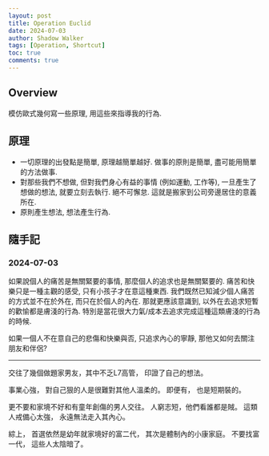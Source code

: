 ```yaml
---
layout: post
title: Operation Euclid
date: 2024-07-03
author: Shadow Walker
tags: [Operation, Shortcut]
toc: true
comments: true
---
```


## Overview

模仿歐式幾何寫一些原理, 用這些來指導我的行為. 


## 原理

- 一切原理的出發點是簡單, 原理越簡單越好. 做事的原則是簡單, 盡可能用簡單的方法做事. 
- 對那些我們不想做, 但對我們身心有益的事情 (例如運動, 工作等), 一旦產生了想做的想法, 就要立刻去執行. 絕不可懈怠. 這就是搬家到公司旁邊居住的意義所在. 
- 原則產生想法, 想法產生行為. 


## 隨手記

### 2024-07-03

如果說個人的痛苦是無關緊要的事情, 那麼個人的追求也是無關緊要的.  痛苦和快樂只是一種主觀的感受, 只有小孩子才在意這種東西. 我們既然已知減少個人痛苦的方式並不在於外在, 而只在於個人的內在. 那就更應該意識到, 以外在去追求短暫的歡愉都是膚淺的行為.  特別是當花很大力氣/成本去追求完成這種這類膚淺的行為的時候.  

如果一個人不在意自己的悲傷和快樂與否, 只追求內心的寧靜, 那他又如何去關注朋友和伴侶? 


--- 
交往了幾個做題家男友，其中不乏L7高管， 印證了自己的想法。 

事業心強， 對自己狠的人是很難對其他人溫柔的。 即便有， 也是短期裝的。 

更不要和家境不好和有童年創傷的男人交往。 人窮志短，他們看誰都是賊。 這類人戒備心太強， 永遠無法走入其內心。 

綜上， 首選依然是幼年就家境好的富二代， 其次是體制內的小康家庭。 不要找富一代， 這些人太陰暗了。
